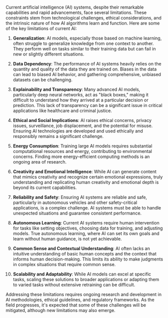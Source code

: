 Current artificial intelligence (AI) systems, despite their remarkable capabilities and rapid advancements, face several limitations. These constraints stem from technological challenges, ethical considerations, and the intrinsic nature of how AI algorithms learn and function. Here are some of the key limitations of current AI:

1. **Generalization**: AI models, especially those based on machine learning, often struggle to generalize knowledge from one context to another. They perform well on tasks similar to their training data but can fail in new or slightly different situations.

2. **Data Dependency**: The performance of AI systems heavily relies on the quantity and quality of the data they are trained on. Biases in the data can lead to biased AI behavior, and gathering comprehensive, unbiased datasets can be challenging.

3. **Explainability and Transparency**: Many advanced AI models, particularly deep neural networks, act as "black boxes," making it difficult to understand how they arrived at a particular decision or prediction. This lack of transparency can be a significant issue in critical applications like healthcare and criminal justice.

4. **Ethical and Social Implications**: AI raises ethical concerns,  privacy issues, surveillance, job displacement, and the potential for misuse. Ensuring AI technologies are developed and used ethically and responsibly remains a significant challenge.

5. **Energy Consumption**: Training large AI models requires substantial computational resources and energy, contributing to environmental concerns. Finding more energy-efficient computing methods is an ongoing area of research.

6. **Creativity and Emotional Intelligence**: While AI can generate content that mimics creativity and recognize certain emotional expressions, truly understanding and replicating human creativity and emotional depth is beyond its current capabilities.

7. **Reliability and Safety**: Ensuring AI systems are reliable and safe, particularly in autonomous vehicles and other safety-critical applications, is a complex challenge. AI systems must be able to handle unexpected situations and guarantee consistent performance.

8. **Autonomous Learning**: Current AI systems require human intervention for tasks like setting objectives, choosing data for training, and adjusting models. True autonomous learning, where AI can set its own goals and learn without human guidance, is not yet achievable.

9. **Common Sense and Contextual Understanding**: AI often lacks an intuitive understanding of basic human concepts and the context that informs human decision-making. This limits its ability to make judgments in complex situations that require common sense.

10. **Scalability and Adaptability**: While AI models can excel at specific tasks, scaling these solutions to broader applications or adapting them to varied tasks without extensive retraining can be difficult.

Addressing these limitations requires ongoing research and development in AI methodologies, ethical guidelines, and regulatory frameworks. As the field progresses, it's expected that some of these challenges will be mitigated, although new limitations may also emerge.
